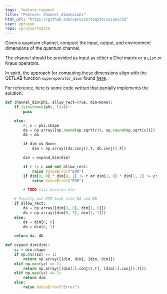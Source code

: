 ```yaml
---
tags: ,feature-request
title: "Feature: Channel dimensions"
html_url: "https://github.com/vprusso/toqito/issues/32"
user: vprusso
repo: vprusso/toqito
---
```


Given a quantum channel, compute the input, output, and environment dimensions of the quantum channel. 

The channel should be provided as input as either a Choi matrix or a `List` or Kraus operators. 

In spirit, the approach for computing these dimensions align with the QETLAB function `superoperator_dims` found [here](http://www.qetlab.com/Superoperator_dims).

For reference, here is some code written that partially implements the solution:

```python
def channel_dim(phi, allow_rect=True, dim=None):
    if isinstance(phi, list):
        pass

    else:
        r, c = phi.shape
        da = np.array([np.round(np.sqrt(r)), np.round(np.sqrt(c))])
        db = da

        if dim is None:
            dim = np.array([da.conj().T, db.conj().T])

        dim = expand_dim(dim)

        if r != c and not allow_rect:
            raise ValueError("ERR")
        if dim[0, 0] * dim[0, 1] != r or dim[1, 0] * dim[1, 1] != c:
            raise ValueError("ERR")

        # TODO calc environ dim

    # Finally put DIM back into DA and DB
    if allow_rect:
        da = np.array([dim[0, 0], dim[1, 0]])
        db = np.array([dim[0, 1], dim[1, 1]])
    else:
        da = dim[0, 0]
        db = dim[0, 1]

    return da, db
    
def expand_dim(dim):
    sz = dim.shape
    if np.max(sz) == 1:
        return np.array([[dim, dim], [dim, dim]])
    elif np.min(sz) == 1:
        return np.array([[dim[:].conj().T], [dim[:].conj().T]])
    elif np.max(sz) == 2:
        return dim
    else:
        raise ValueError("Error")    
```
